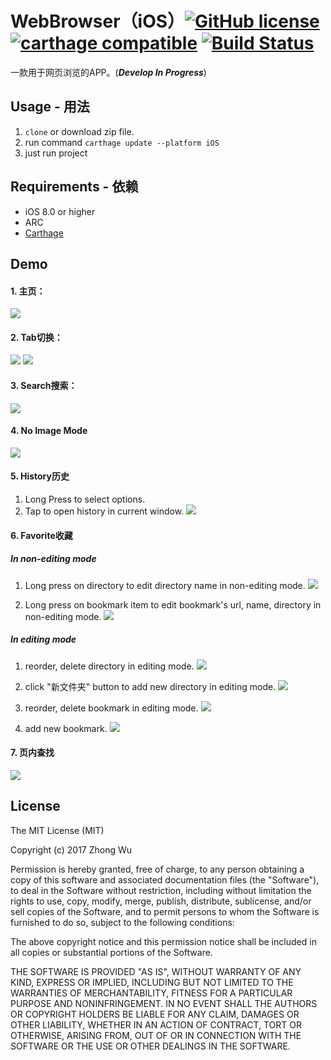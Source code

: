 # WebBrowser（iOS）[![GitHub license](https://img.shields.io/badge/License-MIT-lightgrey.svg)](https://github.com/avito-tech/Marshroute/blob/master/LICENSE)  [![carthage compatible](https://img.shields.io/badge/Carthage-compatible-blue.svg)](https://github.com/Carthage/Carthage) [![Build Status](https://travis-ci.org/zhongwuzw/WebBrowser.svg?branch=master)](https://travis-ci.org/zhongwuzw/WebBrowser)

一款用于网页浏览的APP。(***Develop In Progress***)

  
## Usage - 用法
  1. `clone` or download zip file.
  2. run command `carthage update --platform iOS`
  3. just run project
  
## Requirements - 依赖
* iOS 8.0 or higher
* ARC
* [Carthage](https://github.com/Carthage/Carthage)

## Demo
#### 1. 主页：
![](https://raw.githubusercontent.com/zhongwuzw/WebBrowser/master/images/home_scroll.gif)

#### 2. Tab切换：
![](https://raw.githubusercontent.com/zhongwuzw/WebBrowser/master/images/home_tab_switch.gif)
![](https://raw.githubusercontent.com/zhongwuzw/WebBrowser/master/images/tab_manage.gif)

#### 3. Search搜索：
![](https://raw.githubusercontent.com/zhongwuzw/WebBrowser/master/images/home_search.gif)

#### 4. No Image Mode
![](https://raw.githubusercontent.com/zhongwuzw/WebBrowser/master/images/no-image-mode.gif)

#### 5. History历史
1. Long Press to select options.
2. Tap to open history in current window.
![](http://oc54pu02q.bkt.clouddn.com/history.gif)

#### 6. Favorite收藏
##### In non-editing mode
1. Long press on directory to edit directory name in non-editing mode.
![](http://oc54pu02q.bkt.clouddn.com/bookmark_edit_long_section.gif)

2. Long press on bookmark item to edit bookmark's url, name, directory in non-editing mode.
![](http://oc54pu02q.bkt.clouddn.com/bookmark_long_edit_item.gif)

##### In editing mode
1. reorder, delete directory in editing mode.
![](http://oc54pu02q.bkt.clouddn.com/bookmark_edit_section.gif)

2. click "新文件夹" button to add new directory in editing mode.
![](http://oc54pu02q.bkt.clouddn.com/bookmark_add_section.gif)

3. reorder, delete bookmark in editing mode.
![](http://oc54pu02q.bkt.clouddn.com/bookmark_edit_item.gif)

4. add new bookmark.
![](http://oc54pu02q.bkt.clouddn.com/bookmark_add.gif)

#### 7. 页内查找
![](http://oc54pu02q.bkt.clouddn.com/findinpage.gif)

## License

The MIT License (MIT)

Copyright (c) 2017 Zhong Wu

Permission is hereby granted, free of charge, to any person obtaining a copy
of this software and associated documentation files (the "Software"), to deal
in the Software without restriction, including without limitation the rights
to use, copy, modify, merge, publish, distribute, sublicense, and/or sell
copies of the Software, and to permit persons to whom the Software is
furnished to do so, subject to the following conditions:

The above copyright notice and this permission notice shall be included in all
copies or substantial portions of the Software.

THE SOFTWARE IS PROVIDED "AS IS", WITHOUT WARRANTY OF ANY KIND, EXPRESS OR
IMPLIED, INCLUDING BUT NOT LIMITED TO THE WARRANTIES OF MERCHANTABILITY,
FITNESS FOR A PARTICULAR PURPOSE AND NONINFRINGEMENT. IN NO EVENT SHALL THE
AUTHORS OR COPYRIGHT HOLDERS BE LIABLE FOR ANY CLAIM, DAMAGES OR OTHER
LIABILITY, WHETHER IN AN ACTION OF CONTRACT, TORT OR OTHERWISE, ARISING FROM,
OUT OF OR IN CONNECTION WITH THE SOFTWARE OR THE USE OR OTHER DEALINGS IN THE
SOFTWARE.

